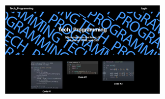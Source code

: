 ![image](https://github.com/Ilusha2004/Tech_Programming/blob/main/src/img/Screenshot%202023-04-09%20at%209.45.06%20PM.png)